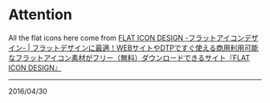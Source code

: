 # Attention

All the flat icons here come from [FLAT ICON DESIGN -フラットアイコンデザイン- | フラットデザインに最適！WEBサイトやDTPですぐ使える商用利用可能なフラットアイコン素材がフリー（無料）ダウンロードできるサイト『FLAT ICON DESIGN』](http://flat-icon-design.com/)

---
2016/04/30
